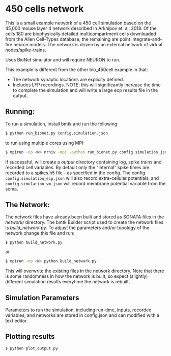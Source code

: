 # 450 cells network

This is a small example network of a 450 cell simulation based on the 45,000 mouse layer 4 network described in
Arkhipov et. al. 2018. Of the cells 180 are biophysically detailed multicompartment cells downloaded from the
Allen Cell-Types database, the remaining are point integrate-and-fire neuron models. The network is driven by
an external network of virtual nodes/spike-trains.

Uses BioNet simulator and will require NEURON to run.

This example is different from the other bio_450cell example in that:
 * The network synaptic locations are explicity defined.
 * Includes LFP recordings.  NOTE: this will significantly increase the time to complete the simulation and will
 write a large ecp results file in the output.


## Running:
To run a simulation, install bmtk and run the following:
```bash
$ python run_bionet.py config.simulation.json
```

to run using multiple cores using MPI:
```bash
$ mpirun -np <N> nrniv -mpi -python run_bionet.py config.simulation.json
```

If successful, will create a *output* directory containing log, spike trains and recorded cell variables. By default
only the "internal" spike times are recorded to a spikes.h5 file - as specified in the config. The config ```config.simulation_ecp.json``` 
will also record extra-cellular potentials, and ```config.simulation_vm.json``` will record membrane potential variable
from the soma.

## The Network:
The network files have already been built and stored as SONATA files in the *network/* directory. The bmtk Builder
script used to create the network files is *build_network.py*. To adjust the parameters and/or topology of the network
change this file and run:
```
$ python build_network.py
```
or
```bash
$ mpirun -np <N> python build_network.py
```

This will overwrite the existing files in the network directory. Note that there is some randomness in how the network
is built, so expect (slightly) different simulation results everytime the network is rebuilt.

## Simulation Parameters
Parameters to run the simulation, including run-time, inputs, recorded variables, and networks are stored in config.json
and can modified with a text editor.

## Plotting results
```
$ python plot_output.py
```